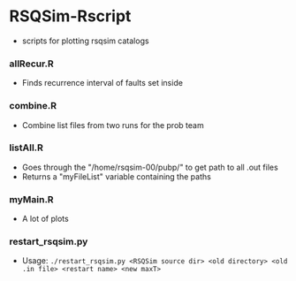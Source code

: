 # RSQSim-Rscript
* scripts for plotting rsqsim catalogs


### allRecur.R
* Finds recurrence interval of faults set inside


### combine.R
* Combine list files from two runs for the prob team 



### listAll.R
* Goes through the "/home/rsqsim-00/pubp/" to get path to all .out files 
* Returns a "myFileList" variable containing the paths


### myMain.R
* A lot of plots 


### restart_rsqsim.py
* Usage: `./restart_rsqsim.py <RSQSim source dir> <old directory> <old .in file> <restart name> <new maxT>`
